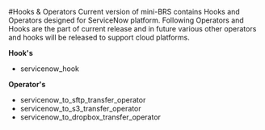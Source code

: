#Hooks & Operators
Current version of mini-BRS contains Hooks and Operators designed for ServiceNow platform. Following Operators and Hooks
are the part of current release and in future various other operators and hooks will be released to support cloud platforms.

**Hook's**

*  servicenow_hook

**Operator's**

* servicenow_to_sftp_transfer_operator
* servicenow_to_s3_transfer_operator
* servicenow_to_dropbox_transfer_operator

